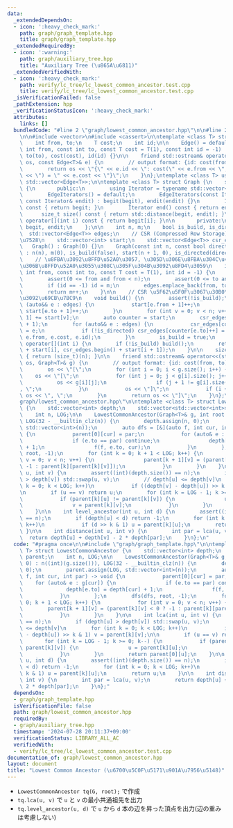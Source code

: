 ```yaml
---
data:
  _extendedDependsOn:
  - icon: ':heavy_check_mark:'
    path: graph/graph_template.hpp
    title: graph/graph_template.hpp
  _extendedRequiredBy:
  - icon: ':warning:'
    path: graph/auxiliary_tree.hpp
    title: "Auxiliary Tree (\u865A\u6811)"
  _extendedVerifiedWith:
  - icon: ':heavy_check_mark:'
    path: verify/lc_tree/lc_lowest_common_ancestor.test.cpp
    title: verify/lc_tree/lc_lowest_common_ancestor.test.cpp
  _isVerificationFailed: false
  _pathExtension: hpp
  _verificationStatusIcon: ':heavy_check_mark:'
  attributes:
    links: []
  bundledCode: "#line 2 \"graph/lowest_common_ancestor.hpp\"\n\n#line 2 \"graph/graph_template.hpp\"\
    \n\n#include <vector>\n#include <cassert>\n\ntemplate <class T> struct Edge {\n\
    \    int from, to;\n    T cost;\n    int id;\n\n    Edge() = default;\n    Edge(const\
    \ int from, const int to, const T cost = T(1), const int id = -1) : from(from),\
    \ to(to), cost(cost), id(id) {}\n\n    friend std::ostream& operator<<(std::ostream&\
    \ os, const Edge<T>& e) {\n        // output format: {id: cost(from, to) = cost}\n\
    \        return os << \"{\" << e.id << \": cost(\" << e.from << \", \" << e.to\
    \ << \") = \" << e.cost << \"}\";\n    }\n};\ntemplate <class T> using Edges =\
    \ std::vector<Edge<T>>;\n\ntemplate <class T> struct Graph {\n    struct EdgeIterators\
    \ {\n       public:\n        using Iterator = typename std::vector<Edge<T>>::iterator;\n\
    \        EdgeIterators() = default;\n        EdgeIterators(const Iterator& begit,\
    \ const Iterator& endit) : begit(begit), endit(endit) {}\n        Iterator begin()\
    \ const { return begit; }\n        Iterator end() const { return endit; }\n  \
    \      size_t size() const { return std::distance(begit, endit); }\n        Edge<T>&\
    \ operator[](int i) const { return begit[i]; }\n\n       private:\n        Iterator\
    \ begit, endit;\n    };\n\n    int n, m;\n    bool is_build, is_directed;\n  \
    \  std::vector<Edge<T>> edges;\n    // CSR (Compressed Row Storage) \u5F62\u5F0F\
    \u7528\n    std::vector<int> start;\n    std::vector<Edge<T>> csr_edges;\n\n \
    \   Graph() : Graph(0) {}\n    Graph(const int n, const bool directed = false)\
    \ : n(n), m(0), is_build(false), start(n + 1, 0), is_directed(directed) {}\n\n\
    \    // \u8FBA\u3092\u8FFD\u52A0\u3057, \u305D\u306E\u8FBA\u304C\u4F55\u756A\u76EE\
    \u306B\u8FFD\u52A0\u3055\u308C\u305F\u304B\u3092\u8FD4\u3059\n    int add_edge(const\
    \ int from, const int to, const T cost = T(1), int id = -1) {\n        assert(!is_build);\n\
    \        assert(0 <= from and from < n);\n        assert(0 <= to and to < n);\n\
    \        if (id == -1) id = m;\n        edges.emplace_back(from, to, cost, id);\n\
    \        return m++;\n    }\n\n    // CSR \u5F62\u5F0F\u3067\u30B0\u30E9\u30D5\
    \u3092\u69CB\u7BC9\n    void build() {\n        assert(!is_build);\n        for\
    \ (auto&& e : edges) {\n            start[e.from + 1]++;\n            if (!is_directed)\
    \ start[e.to + 1]++;\n        }\n        for (int v = 0; v < n; v++) start[v +\
    \ 1] += start[v];\n        auto counter = start;\n        csr_edges.resize(start.back()\
    \ + 1);\n        for (auto&& e : edges) {\n            csr_edges[counter[e.from]++]\
    \ = e;\n            if (!is_directed) csr_edges[counter[e.to]++] = Edge(e.to,\
    \ e.from, e.cost, e.id);\n        }\n        is_build = true;\n    }\n\n    EdgeIterators\
    \ operator[](int i) {\n        if (!is_build) build();\n        return EdgeIterators(csr_edges.begin()\
    \ + start[i], csr_edges.begin() + start[i + 1]);\n    }\n\n    size_t size() const\
    \ { return (size_t)(n); }\n\n    friend std::ostream& operator<<(std::ostream&\
    \ os, Graph<T>& g) {\n        // output format: {id: cost(from, to) = cost}\n\
    \        os << \"[\";\n        for (int i = 0; i < g.size(); i++) {\n        \
    \    os << \"[\";\n            for (int j = 0; j < g[i].size(); j++) {\n     \
    \           os << g[i][j];\n                if (j + 1 != g[i].size()) os << \"\
    , \";\n            }\n            os << \"]\";\n            if (i + 1 != g.size())\
    \ os << \", \";\n        }\n        return os << \"]\";\n    }\n};\n#line 4 \"\
    graph/lowest_common_ancestor.hpp\"\n\ntemplate <class T> struct LowestCommonAncestor\
    \ {\n    std::vector<int> depth;\n    std::vector<std::vector<int>> parent;\n\
    \    int n, LOG;\n\n    LowestCommonAncestor(Graph<T>& g, int root = 0) : n((int)(g.size())),\
    \ LOG(32 - __builtin_clz(n)) {\n        depth.assign(n, 0);\n        parent.assign(LOG,\
    \ std::vector<int>(n));\n        auto dfs = [&](auto f, int cur, int par) -> void\
    \ {\n            parent[0][cur] = par;\n            for (auto& e : g[cur]) {\n\
    \                if (e.to == par) continue;\n                depth[e.to] = depth[cur]\
    \ + 1;\n                f(f, e.to, cur);\n            }\n        };\n        dfs(dfs,\
    \ root, -1);\n        for (int k = 0; k + 1 < LOG; k++) {\n            for (int\
    \ v = 0; v < n; v++) {\n                parent[k + 1][v] = (parent[k][v] < 0 ?\
    \ -1 : parent[k][parent[k][v]]);\n            }\n        }\n    }\n\n    int lca(int\
    \ u, int v) {\n        assert((int)(depth.size()) == n);\n        if (depth[u]\
    \ > depth[v]) std::swap(u, v);\n        // depth[u] <= depth[v]\n        for (int\
    \ k = 0; k < LOG; k++)\n            if ((depth[v] - depth[u]) >> k & 1) v = parent[k][v];\n\
    \n        if (u == v) return u;\n        for (int k = LOG - 1; k >= 0; k--) {\n\
    \            if (parent[k][u] != parent[k][v]) {\n                u = parent[k][u];\n\
    \                v = parent[k][v];\n            }\n        }\n        return parent[0][u];\n\
    \    }\n\n    int level_ancestor(int u, int d) {\n        assert((int)(depth.size())\
    \ == n);\n        if (depth[u] < d) return -1;\n        for (int k = 0; k < LOG;\
    \ k++)\n            if (d >> k & 1) u = parent[k][u];\n        return u;\n   \
    \ }\n\n    int distance(int u, int v) {\n        int par = lca(u, v);\n      \
    \  return depth[u] + depth[v] - 2 * depth[par];\n    }\n};\n"
  code: "#pragma once\n\n#include \"graph/graph_template.hpp\"\n\ntemplate <class\
    \ T> struct LowestCommonAncestor {\n    std::vector<int> depth;\n    std::vector<std::vector<int>>\
    \ parent;\n    int n, LOG;\n\n    LowestCommonAncestor(Graph<T>& g, int root =\
    \ 0) : n((int)(g.size())), LOG(32 - __builtin_clz(n)) {\n        depth.assign(n,\
    \ 0);\n        parent.assign(LOG, std::vector<int>(n));\n        auto dfs = [&](auto\
    \ f, int cur, int par) -> void {\n            parent[0][cur] = par;\n        \
    \    for (auto& e : g[cur]) {\n                if (e.to == par) continue;\n  \
    \              depth[e.to] = depth[cur] + 1;\n                f(f, e.to, cur);\n\
    \            }\n        };\n        dfs(dfs, root, -1);\n        for (int k =\
    \ 0; k + 1 < LOG; k++) {\n            for (int v = 0; v < n; v++) {\n        \
    \        parent[k + 1][v] = (parent[k][v] < 0 ? -1 : parent[k][parent[k][v]]);\n\
    \            }\n        }\n    }\n\n    int lca(int u, int v) {\n        assert((int)(depth.size())\
    \ == n);\n        if (depth[u] > depth[v]) std::swap(u, v);\n        // depth[u]\
    \ <= depth[v]\n        for (int k = 0; k < LOG; k++)\n            if ((depth[v]\
    \ - depth[u]) >> k & 1) v = parent[k][v];\n\n        if (u == v) return u;\n \
    \       for (int k = LOG - 1; k >= 0; k--) {\n            if (parent[k][u] !=\
    \ parent[k][v]) {\n                u = parent[k][u];\n                v = parent[k][v];\n\
    \            }\n        }\n        return parent[0][u];\n    }\n\n    int level_ancestor(int\
    \ u, int d) {\n        assert((int)(depth.size()) == n);\n        if (depth[u]\
    \ < d) return -1;\n        for (int k = 0; k < LOG; k++)\n            if (d >>\
    \ k & 1) u = parent[k][u];\n        return u;\n    }\n\n    int distance(int u,\
    \ int v) {\n        int par = lca(u, v);\n        return depth[u] + depth[v] -\
    \ 2 * depth[par];\n    }\n};"
  dependsOn:
  - graph/graph_template.hpp
  isVerificationFile: false
  path: graph/lowest_common_ancestor.hpp
  requiredBy:
  - graph/auxiliary_tree.hpp
  timestamp: '2024-07-28 20:11:37+09:00'
  verificationStatus: LIBRARY_ALL_AC
  verifiedWith:
  - verify/lc_tree/lc_lowest_common_ancestor.test.cpp
documentation_of: graph/lowest_common_ancestor.hpp
layout: document
title: "Lowest Common Ancestor (\u6700\u5C0F\u5171\u901A\u7956\u5148)"
---
```


- `LowestCommonAncestor tq(G, root);` で作成
- `tq.lca(u, v)` で `u` と `v` の最小共通祖先を出力
- `tq.level_ancestor(u, d)` で `u` から `d` 本の辺を昇った頂点を出力(辺の重みは考慮しない)

